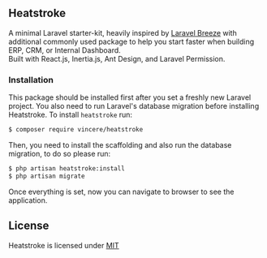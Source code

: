 ## Heatstroke
A minimal Laravel starter-kit, heavily inspired by [Laravel Breeze](https://laravel.com/docs/master/starter-kits#laravel-breeze) with additional commonly used package to help you start faster when building ERP, CRM, or Internal Dashboard.  
Built with React.js, Inertia.js, Ant Design, and Laravel Permission.


### Installation
This package should be installed first after you set a freshly new Laravel project. You also need to run Laravel's database migration before installing Heatstroke. To install `heatstroke` run:

```bash
$ composer require vincere/heatstroke
```
Then, you need to install the scaffolding and also run the database migration, to do so please run:
```bash
$ php artisan heatstroke:install
$ php artisan migrate
```

Once everything is set, now you can navigate to browser to see the application.

## License
Heatstroke is licensed under [MIT](./LICENSE)

